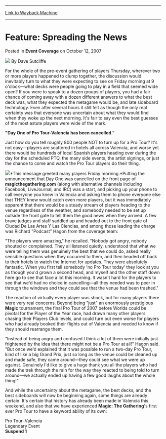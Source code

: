 
---
[Link to Wayback Machine](https://web.archive.org/web/20211023055658/https://magic.wizards.com/en/articles/archive/event-coverage/feature-spreading-news-2007-10-12)

[_metadata_:author]:- "Dave Sutcliffe"
[_metadata_:description]:- "For the whole of the pre-event gathering of players Thursday, wherever two or more players happened to clump together, the discussion would inevitably turn to what they were expecting to see on Friday morning at 9 o'clock—what decks were people going to play in a field that seemed wide open? If you were to speak to a dozen groups of players, you had a fair chance of coming"
[_metadata_:generator]:- "Drupal 7 (http://drupal.org)"
[_metadata_:node]:- "539206"
[_metadata_:publish_date]:- "2007-10-12"
[_metadata_:source]:- "div-main-content"
[_metadata_:title]:- "Feature: Spreading the News"
[_metadata_:wayback_capture_timestamp]:- "2021-10-23 05:56:58"
[_metadata_:wayback_raw_url]:- "https://web.archive.org/web/20211023055658id_/https://magic.wizards.com/en/articles/archive/event-coverage/feature-spreading-news-2007-10-12"
[_metadata_:wayback_url]:- "https://magic.wizards.com/en/articles/archive/event-coverage/feature-spreading-news-2007-10-12"
---


Feature: Spreading the News
===========================



 Posted in **Event Coverage**
 on October 12, 2007 






![](https://media.magic.wizards.com/styles/auth_small/public/generic-avatar-150_110.png)
By Dave Sutcliffe











For the whole of the pre-event gathering of players Thursday, wherever two or more players happened to clump together, the discussion would inevitably turn to what they were expecting to see on Friday morning at 9 o'clock—what decks were people going to play in a field that seemed wide open? If you were to speak to a dozen groups of players, you had a fair chance of coming away with a dozen different answers to what the best deck was, what they expected the metagame would be, and late sideboard technology. Even after several hours it still felt as though the only real certainty was that everyone was uncertain about what they would find when they woke up the next morning. It's fair to say even the best guesses of the most astute players were wide of the mark.


**"Day One of Pro Tour-Valencia has been cancelled."** 


Just how do you tell roughly 800 people NOT to turn up for a Pro Tour? It's not easy—players are scattered in hotels all across Valencia, and worse yet there would be hundreds of local Spanish players heading over during the day for the scheduled PTQ, the many side events, the artist signings, or just the chance to come and watch the Pro Tour players do their thing. 


![](https://media.magic.wizards.com/image_legacy_migration/sideboard/images/ptval07/flood_7.jpg)*This message greeted many players Friday morning.*Putting the announcement that Day One was cancelled on the front page of **magicthegathering.com** (along with alternative channels including Facebook, LiveJournal, and IRC) was a start, and picking up your phone to call everyone you knew in Valencia and asking them to phone everyone else that THEY knew would catch even more players, but it was immediately apparent that there would be a steady stream of players heading to the venue regardless of the weather, and somebody needed to be set up outside the front gate to tell them the good news when they arrived. A few brave judges and staff saddled up and headed out to the front gate of Ciudad De Las Artes Y Las Ciencias, and among those leading the charge was Richard "Podcast" Hagon from the coverage team:


"The players were amazing," he recalled. "Nobody got angry, nobody shouted or complained. They all listened quietly, understood that what we were telling them was genuinely the best that we could do, asked really sensible questions when they occurred to them, and then headed off back to their hotels to watch the Internet for updates. They were absolutely fantastic. When you first tell somebody 'no Pro Tour today' they look at you as though you'd grown a second head, and myself and the other staff down here go to see that face a lot this morning. It wasn't hard for the players to see that we'd had no choice in cancelling—all they needed was to peer in through the windows and they could see that the venue had been trashed."


The reaction of virtually every player was shock, but for many players there were very real concerns. Beyond being "just" an enormously prestigious **Magic** tournament, the final Pro Tour of 2007 before Worlds could be pivotal for the Player of the Year race, had drawn many other players chasing their Players Club levels, and could turn out even worse for players who had already booked their flights out of Valencia and needed to know if they should rearrange them.


"Instead of being angry and confused I think a lot of them were initially just frightened by the idea that there might not be a Pro Tour at all!" Hagon said. "But once we'd explained that it was possible to run a two-day Pro Tour, kind of like a big Grand Prix, just so long as the venue could be cleaned up and made safe, they came around—they could see what we were up against. Genuinely I'd like to give a huge thank you all the players who had made the trek through the rain for the way they reacted to being told to turn around—we actually ended up having a few good laughs about the whole thing!"


And while the uncertainty about the metagame, the best decks, and the best sideboards will now be beginning again, some things are already certain. It's certain that history has already been made in Valencia this weekend, and also that we have experienced **Magic: The Gathering**'s first ever Pro Tour to have a keyword ability of its own: 


Pro Tour–Valencia  
 Legendary Event  
**Suspend 1**








